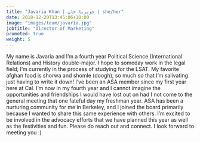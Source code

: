 ```yaml
---
title: "Javaria Khan | جویریا خان | she/her"
date: 2018-12-20T13:45:06+10:00
image: "images/team/javaria.jpg"
jobtitle: "Director of Marketing"
promoted: true
weight: 5
---
```

My name is Javaria and I’m a fourth year Political Science (International Relations) and History double-major. I hope to someday work in the legal field; I’m currently in the process of studying for the LSAT. My favorite afghan food is shorwa and shomle (doogh), so much so that I’m salivating just having to write it down! I’ve been an ASA member since my first year here at Cal. I’m now in my fourth year and I cannot imagine the opportunities and friendships I would have lost out on had I not come to the general meeting that one fateful day my freshman year. ASA has been a nurturing community for me in Berkeley, and I joined the board primarily because I wanted to share this same experience with others. I’m excited to be involved in the advocacy efforts that we have planned this year as well as the festivities and fun. Please do reach out and connect. I look forward to meeting you :)
